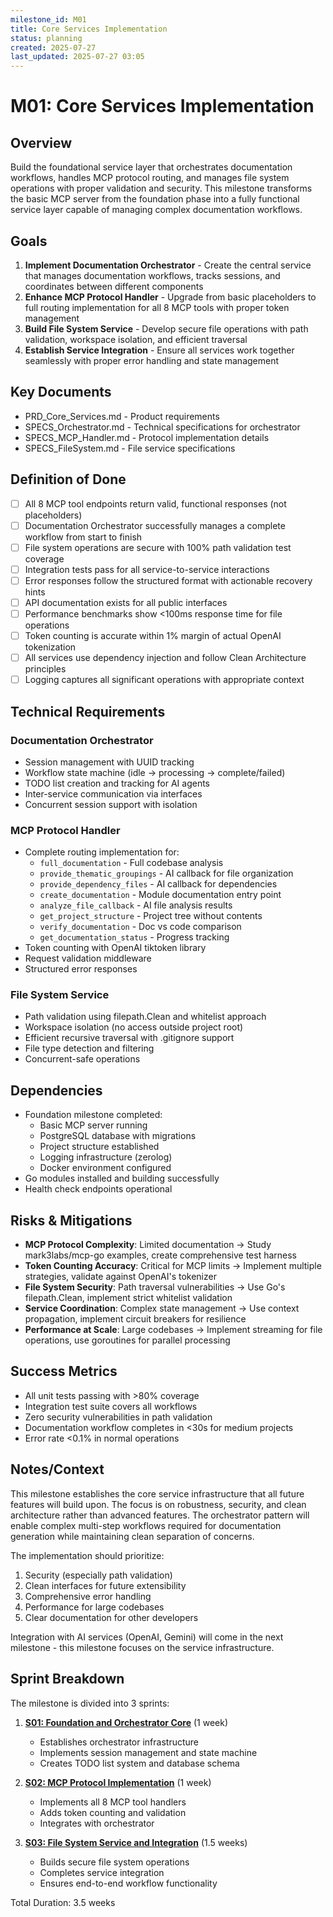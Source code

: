 ```yaml
---
milestone_id: M01
title: Core Services Implementation
status: planning
created: 2025-07-27
last_updated: 2025-07-27 03:05
---
```


# M01: Core Services Implementation

## Overview
Build the foundational service layer that orchestrates documentation workflows, handles MCP protocol routing, and manages file system operations with proper validation and security. This milestone transforms the basic MCP server from the foundation phase into a fully functional service layer capable of managing complex documentation workflows.

## Goals
1. **Implement Documentation Orchestrator** - Create the central service that manages documentation workflows, tracks sessions, and coordinates between different components
2. **Enhance MCP Protocol Handler** - Upgrade from basic placeholders to full routing implementation for all 8 MCP tools with proper token management
3. **Build File System Service** - Develop secure file operations with path validation, workspace isolation, and efficient traversal
4. **Establish Service Integration** - Ensure all services work together seamlessly with proper error handling and state management

## Key Documents
- PRD_Core_Services.md - Product requirements
- SPECS_Orchestrator.md - Technical specifications for orchestrator
- SPECS_MCP_Handler.md - Protocol implementation details
- SPECS_FileSystem.md - File service specifications

## Definition of Done
- [ ] All 8 MCP tool endpoints return valid, functional responses (not placeholders)
- [ ] Documentation Orchestrator successfully manages a complete workflow from start to finish
- [ ] File system operations are secure with 100% path validation test coverage
- [ ] Integration tests pass for all service-to-service interactions
- [ ] Error responses follow the structured format with actionable recovery hints
- [ ] API documentation exists for all public interfaces
- [ ] Performance benchmarks show <100ms response time for file operations
- [ ] Token counting is accurate within 1% margin of actual OpenAI tokenization
- [ ] All services use dependency injection and follow Clean Architecture principles
- [ ] Logging captures all significant operations with appropriate context

## Technical Requirements
### Documentation Orchestrator
- Session management with UUID tracking
- Workflow state machine (idle → processing → complete/failed)
- TODO list creation and tracking for AI agents
- Inter-service communication via interfaces
- Concurrent session support with isolation

### MCP Protocol Handler
- Complete routing implementation for:
  - `full_documentation` - Full codebase analysis
  - `provide_thematic_groupings` - AI callback for file organization
  - `provide_dependency_files` - AI callback for dependencies
  - `create_documentation` - Module documentation entry point
  - `analyze_file_callback` - AI file analysis results
  - `get_project_structure` - Project tree without contents
  - `verify_documentation` - Doc vs code comparison
  - `get_documentation_status` - Progress tracking
- Token counting with OpenAI tiktoken library
- Request validation middleware
- Structured error responses

### File System Service
- Path validation using filepath.Clean and whitelist approach
- Workspace isolation (no access outside project root)
- Efficient recursive traversal with .gitignore support
- File type detection and filtering
- Concurrent-safe operations

## Dependencies
- Foundation milestone completed:
  - Basic MCP server running
  - PostgreSQL database with migrations
  - Project structure established
  - Logging infrastructure (zerolog)
  - Docker environment configured
- Go modules installed and building successfully
- Health check endpoints operational

## Risks & Mitigations
- **MCP Protocol Complexity**: Limited documentation → Study mark3labs/mcp-go examples, create comprehensive test harness
- **Token Counting Accuracy**: Critical for MCP limits → Implement multiple strategies, validate against OpenAI's tokenizer
- **File System Security**: Path traversal vulnerabilities → Use Go's filepath.Clean, implement strict whitelist validation
- **Service Coordination**: Complex state management → Use context propagation, implement circuit breakers for resilience
- **Performance at Scale**: Large codebases → Implement streaming for file operations, use goroutines for parallel processing

## Success Metrics
- All unit tests passing with >80% coverage
- Integration test suite covers all workflows
- Zero security vulnerabilities in path validation
- Documentation workflow completes in <30s for medium projects
- Error rate <0.1% in normal operations

## Notes/Context
This milestone establishes the core service infrastructure that all future features will build upon. The focus is on robustness, security, and clean architecture rather than advanced features. The orchestrator pattern will enable complex multi-step workflows required for documentation generation while maintaining clean separation of concerns.

The implementation should prioritize:
1. Security (especially path validation)
2. Clean interfaces for future extensibility
3. Comprehensive error handling
4. Performance for large codebases
5. Clear documentation for other developers

Integration with AI services (OpenAI, Gemini) will come in the next milestone - this milestone focuses on the service infrastructure.

## Sprint Breakdown
The milestone is divided into 3 sprints:

1. **[S01: Foundation and Orchestrator Core](../../03_SPRINTS/M01_Core_Services/S01_Foundation_Orchestrator/S01_sprint_plan.md)** (1 week)
   - Establishes orchestrator infrastructure
   - Implements session management and state machine
   - Creates TODO list system and database schema

2. **[S02: MCP Protocol Implementation](../../03_SPRINTS/M01_Core_Services/S02_MCP_Protocol/S02_sprint_plan.md)** (1 week)
   - Implements all 8 MCP tool handlers
   - Adds token counting and validation
   - Integrates with orchestrator

3. **[S03: File System Service and Integration](../../03_SPRINTS/M01_Core_Services/S03_FileSystem_Integration/S03_sprint_plan.md)** (1.5 weeks)
   - Builds secure file system operations
   - Completes service integration
   - Ensures end-to-end workflow functionality

Total Duration: 3.5 weeks